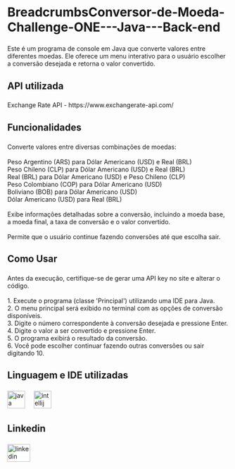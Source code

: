 <h1 align="left">BreadcrumbsConversor-de-Moeda-Challenge-ONE---Java---Back-end</h1>

###

<p align="left">Este é um programa de console em Java que converte valores entre diferentes moedas. Ele oferece um menu interativo para o usuário escolher a conversão desejada e retorna o valor convertido.</p>

###

<h2 align="left">API utilizada</h2>

###

<p align="left">Exchange Rate API - https://www.exchangerate-api.com/</p>

###

<h2 align="left">Funcionalidades</h2>

###

<p align="left">Converte valores entre diversas combinações de moedas:<br><br>Peso Argentino (ARS) para Dólar Americano (USD) e Real (BRL)<br>Peso Chileno (CLP) para Dólar Americano (USD) e Real (BRL)<br>Real (BRL) para Dólar Americano (USD) e Peso Chileno (CLP)<br>Peso Colombiano (COP) para Dólar Americano (USD)<br>Boliviano (BOB) para Dólar Americano (USD)<br>Dólar Americano (USD) para Real (BRL)<br><br>Exibe informações detalhadas sobre a conversão, incluindo a moeda base, a moeda final, a taxa de conversão e o valor convertido.<br><br>Permite que o usuário continue fazendo conversões até que escolha sair.</p>

###

<h2 align="left">Como Usar</h2>

###

<p align="left">Antes da execução, certifique-se de gerar uma API key no site e alterar o código.<br><br>1. Execute o programa (classe 'Principal')  utilizando uma IDE para Java.<br>2. O menu principal será exibido no terminal com as opções de conversão disponíveis.<br>3. Digite o número correspondente à conversão desejada e pressione Enter.<br>4. Digite o valor a ser convertido e pressione Enter.<br>5. O programa exibirá o resultado da conversão.<br>6. Você pode escolher continuar fazendo outras conversões ou sair digitando 10.</p>

###

<h2 align="left">Linguagem e IDE utilizadas</h2>

###

<div align="left">
  <img src="https://cdn.jsdelivr.net/gh/devicons/devicon/icons/java/java-original-wordmark.svg" height="40" alt="java logo"  />
  <img width="12" />
  <img src="https://cdn.jsdelivr.net/gh/devicons/devicon/icons/intellij/intellij-original.svg" height="40" alt="intellij logo"  />
</div>

###

<h2 align="left">Linkedin</h2>

###

<div align="left">
  <a href="www.linkedin.com/in/joy-avellar" target="_blank">
    <img src="https://raw.githubusercontent.com/maurodesouza/profile-readme-generator/master/src/assets/icons/social/linkedin/default.svg" width="52" height="40" alt="linkedin logo"  />
  </a>
</div>

###

